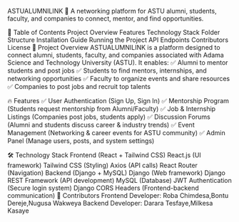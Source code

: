 ASTUALUMNILINK
🚀 A networking platform for ASTU alumni, students, faculty, and companies to connect, mentor, and find opportunities.

📌 Table of Contents
Project Overview
Features
Technology Stack
Folder Structure
Installation Guide
Running the Project
API Endpoints
Contributors
License
📖 Project Overview
ASTUALUMNILINK is a platform designed to connect alumni, students, faculty, and companies associated with Adama Science and Technology University (ASTU). It enables:
✅ Alumni to mentor students and post jobs
✅ Students to find mentors, internships, and networking opportunities
✅ Faculty to organize events and share resources
✅ Companies to post jobs and recruit top talents

🔥 Features
✅ User Authentication (Sign Up, Sign In)
✅ Mentorship Program (Students request mentorship from Alumni/Faculty)
✅ Job & Internship Listings (Companies post jobs, students apply)
✅ Discussion Forums (Alumni and students discuss career & industry trends)
✅ Event Management (Networking & career events for ASTU community)
✅ Admin Panel (Manage users, posts, and system settings)

🛠️ Technology Stack
Frontend (React + Tailwind CSS)
React.js (UI framework)
Tailwind CSS (Styling)
Axios (API calls)
React Router (Navigation)
Backend (Django + MySQL)
Django (Web framework)
Django REST Framework (API development)
MySQL (Database)
JWT Authentication (Secure login system)
Django CORS Headers (Frontend-backend communication)
👥 Contributors
Frontend Developer: Roba Chimdesa,Bontu Dereje,Nugusa Wakweya
Backend Developer: Darara Tesfaye,Milkesa Kasaye
